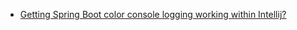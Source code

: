 * [Getting Spring Boot color console logging working within Intellij?](https://stackoverflow.com/questions/28783832/getting-spring-boot-color-console-logging-working-within-intellij)
